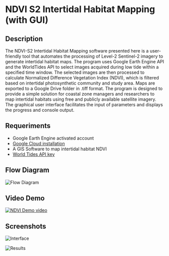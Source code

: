 # NDVI S2 Intertidal Habitat Mapping (with GUI)

## Description
The NDVI-S2 Intertidal Habitat Mapping software presented here is a user-friendly tool that automates the processing of Level-2 Sentinel-2 imagery to generate intertidal habitat maps. The program uses Google Earth Engine API and the WorldTides API to select images acquired during low tide within a specified time window. The selected images are then processed to calculate Normalized Difference Vegetation Index (NDVI), which is filtered based on intertidal photosynthetic community and study area. Maps are exported to a Google Drive folder in .tiff format. The program is designed to provide a simple solution for coastal zone managers and researchers to map intertidal habitats using free and publicly available satellite imagery. The graphical user interface facilitates the input of parameters and displays the progress and console output.

## Requeriments
- Google Earth Engine activated account
- [Google Cloud installation](https://dl.google.com/dl/cloudsdk/channels/rapid/GoogleCloudSDKInstaller.exe?hl=es-419)
- A GIS Software to map intertidal habitat NDVI
- [World Tides API key](https://www.worldtides.info/home)

## Flow Diagram

![Flow Diagram](https://github.com/sharpae/NDVI_S2_IntertidalMapping_GUI/blob/main/screenshots/Fig2.png?raw=true)

## Video Demo

[![NDVI Demo video](https://img.youtube.com/vi/XXXXXXXXXXX/0.jpg)](https://www.youtube.com/watch?v=XXXXXXXXXXXXX "NDVI Demo video")

## Screenshots

![Interface](https://github.com/sharpae/NDVI_S2_IntertidalMapping_GUI/blob/main/screenshots/Fig1.png?raw=true)

![Results](https://github.com/sharpae/NDVI_S2_IntertidalMapping_GUI/blob/main/screenshots/Fig3.png?raw=true)
